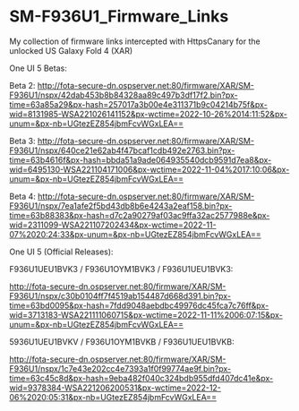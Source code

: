 # SM-F936U1_Firmware_Links
My collection of firmware links intercepted with HttpsCanary for the unlocked US Galaxy Fold 4 (XAR)

One UI 5 Betas:

Beta 2: http://fota-secure-dn.ospserver.net:80/firmware/XAR/SM-F936U1/nspx/42dab453b8b84328aa89c497b3df17f2.bin?px-time=63a85a29&px-hash=257017a3b00e4e311371b9c04214b75f&px-wid=8131985-WSA221026141152&px-wctime=2022-10-26%2014:11:52&px-unum=&px-nb=UGtezEZ854jbmFcvWGxLEA==

Beta 3: http://fota-secure-dn.ospserver.net:80/firmware/XAR/SM-F936U1/nspx/640ce21e62ab4f47bcaf1cdb492e2763.bin?px-time=63b4616f&px-hash=bbda51a9ade064935540dcb9591d7ea8&px-wid=6495130-WSA221104171006&px-wctime=2022-11-04%2017:10:06&px-unum=&px-nb=UGtezEZ854jbmFcvWGxLEA==

Beta 4: http://fota-secure-dn.ospserver.net:80/firmware/XAR/SM-F936U1/nspx/7ea1afe2f5bd43db8b6e4243a2eaf158.bin?px-time=63b88383&px-hash=d7c2a90279af03ac9ffa32ac2577988e&px-wid=2311099-WSA221107202434&px-wctime=2022-11-07%2020:24:33&px-unum=&px-nb=UGtezEZ854jbmFcvWGxLEA==

One UI 5 (Official Releases):

F936U1UEU1BVK3 / F936U1OYM1BVK3 / F936U1UEU1BVK3:

http://fota-secure-dn.ospserver.net:80/firmware/XAR/SM-F936U1/nspx/c30b0104ff7f4519ab154487d668d391.bin?px-time=63bd0095&px-hash=7fdd9048aebdbc49976dc45fca7c76ff&px-wid=3713183-WSA221111060715&px-wctime=2022-11-11%2006:07:15&px-unum=&px-nb=UGtezEZ854jbmFcvWGxLEA==

5936U1UEU1BVKV / F936U1OYM1BVKB / F936U1UEU1BVKB:

http://fota-secure-dn.ospserver.net:80/firmware/XAR/SM-F936U1/nspx/1c7e43e202cc4e7393a1f0f99774ae9f.bin?px-time=63c45c8d&px-hash=9eba482f040c324bdb955dfd407dc41e&px-wid=9378384-WSA221206200531&px-wctime=2022-12-06%2020:05:31&px-nb=UGtezEZ854jbmFcvWGxLEA==
